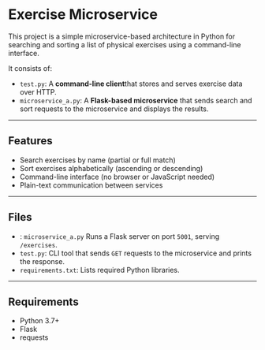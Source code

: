 # Exercise Microservice

This project is a simple microservice-based architecture in Python for searching and sorting a list of physical exercises using a command-line interface.

It consists of:

- `test.py`: A **command-line client**that stores and serves exercise data over HTTP.
- `microservice_a.py`: A **Flask-based microservice** that sends search and sort requests to the microservice and displays the results.
---

## Features

- Search exercises by name (partial or full match)
- Sort exercises alphabetically (ascending or descending)
- Command-line interface (no browser or JavaScript needed)
- Plain-text communication between services

---

## Files

- : `microservice_a.py` Runs a Flask server on port `5001`, serving `/exercises`.
- `test.py`: CLI tool that sends `GET` requests to the microservice and prints the response.
- `requirements.txt`: Lists required Python libraries.

---

## Requirements

- Python 3.7+
- Flask
- requests

## 